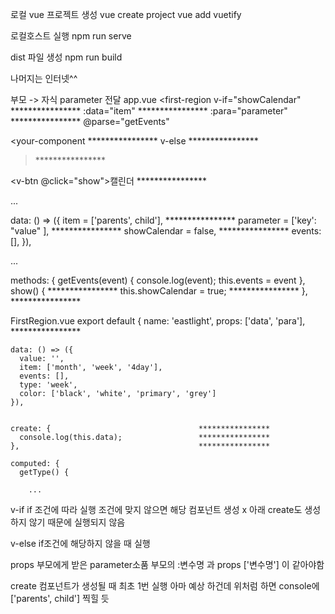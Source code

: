 로컬 vue 프로젝트 생성
vue create project 
vue add vuetify

로컬호스트 실행
npm run serve

dist 파일 생성
npm run build

나머지는 인터넷^^


부모 -> 자식 parameter 전달
app.vue
  <first-region
    v-if="showCalendar"               ****************
    :data="item"                      ****************
    :para="parameter"                 ****************
    @parse="getEvents"
  ></first-region>
  
  <your-component                     ****************
    v-else                            ****************
  ></your-component>                  ****************
  
  
  <v-btn @click="show">캘린더</v-btn> ****************
  
  ...
  
  data: () => ({
    item = ['parents', child'],       ****************
    parameter = ['key': "value" ],       ****************
    showCalendar = false,             ****************
    events: [],
  }),
  
  ...
  
  methods: {
    getEvents(event) {
      console.log(event);
      this.events = event
    },
    show() {                          ****************
      this.showCalendar = true;       ****************
    },                                ****************
  
  
  
  
FirstRegion.vue
    export default {
    name: 'eastlight',
    props: ['data', 'para'],                  ****************
    
    data: () => ({
      value: '',
      item: ['month', 'week', '4day'],
      events: [],
      type: 'week',
      color: ['black', 'white', 'primary', 'grey']
    }),
    
    
    create: {                                 ****************
      console.log(this.data);                 ****************
    },                                        ****************
    
    computed: {
      getType() {
        
        ...
    
    
 v-if 
  if 조건에 따라 실행
  조건에 맞지 않으면 해당 컴포넌트 생성 x 
  아래 create도 생성하지 않기 때문에 실행되지 않음
  
 v-else
  if조건에 해당하지 않을 때 실행
  
 props
  부모에게 받은 parameter소품 부모의 :변수명 과 props ['변수명'] 이 같아야함
    
 create
  컴포넌트가 생성될 때 최초 1번 실행 
  아마 예상 하건데 위처럼 하면 console에 ['parents', child'] 찍힐 듯
  
  
    
